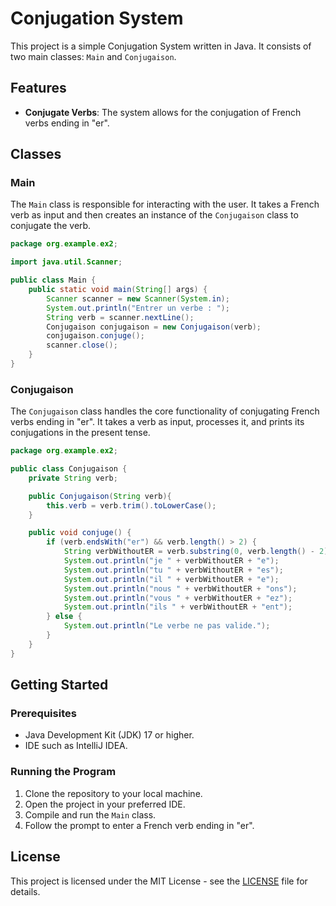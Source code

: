# Conjugation System

This project is a simple Conjugation System written in Java. It consists of two main classes: `Main` and `Conjugaison`.

## Features

- **Conjugate Verbs**: The system allows for the conjugation of French verbs ending in "er".

## Classes

### Main

The `Main` class is responsible for interacting with the user. It takes a French verb as input and then creates an instance of the `Conjugaison` class to conjugate the verb.

```java
package org.example.ex2;

import java.util.Scanner;

public class Main {
    public static void main(String[] args) {
        Scanner scanner = new Scanner(System.in);
        System.out.println("Entrer un verbe : ");
        String verb = scanner.nextLine();
        Conjugaison conjugaison = new Conjugaison(verb);
        conjugaison.conjuge();
        scanner.close();
    }
}
```

### Conjugaison

The `Conjugaison` class handles the core functionality of conjugating French verbs ending in "er". It takes a verb as input, processes it, and prints its conjugations in the present tense.

```java
package org.example.ex2;

public class Conjugaison {
    private String verb;

    public Conjugaison(String verb){
        this.verb = verb.trim().toLowerCase();
    }

    public void conjuge() {
        if (verb.endsWith("er") && verb.length() > 2) {
            String verbWithoutER = verb.substring(0, verb.length() - 2);
            System.out.println("je " + verbWithoutER + "e");
            System.out.println("tu " + verbWithoutER + "es");
            System.out.println("il " + verbWithoutER + "e");
            System.out.println("nous " + verbWithoutER + "ons");
            System.out.println("vous " + verbWithoutER + "ez");
            System.out.println("ils " + verbWithoutER + "ent");
        } else {
            System.out.println("Le verbe ne pas valide.");
        }
    }
}
```

## Getting Started

### Prerequisites

- Java Development Kit (JDK) 17 or higher.
- IDE such as IntelliJ IDEA.

### Running the Program

1. Clone the repository to your local machine.
2. Open the project in your preferred IDE.
3. Compile and run the `Main` class.
4. Follow the prompt to enter a French verb ending in "er".

## License

This project is licensed under the MIT License - see the [LICENSE](LICENSE) file for details.